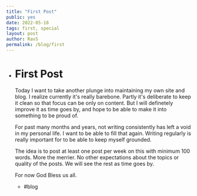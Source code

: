 ```yaml
---
title: "First Post"
public: yes
date: 2022-05-18
tags: first, special
layout: post
author: RavS
permalink: /blog/first
---
```


- # First Post
  
  Today I want to take another plunge into maintaining my own site and blog. I realize currently it's really barebone. Partly it's deliberate to keep it clean so that focus can be only on content. But I will definetely improve it as time goes by, and hope to be able to make it into something to be proud of.
  
  For past many months and years, not writing consistently has left a void in my personal life. I want to be able to fill that again. Writing regularly is really important for to be able to keep myself grounded.
  
  The idea is to post at least one post per week on this with minimum 100 words. More the merrier. No other expectations about the topics or quality of the posts. We will see the rest as time goes by.
  
  For now God Bless us all.
  
  - #blog